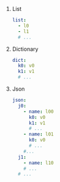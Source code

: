 1. List

   ```yaml
   list:
     - l0
     - l1
     # ...
   ```

2. Dictionary

   ```yaml
   dict:
     k0: v0
     k1: v1
     # ...
   ```

3. Json

   ```yaml
   json:
     j0:
       - name: l00
         k0: v0
         k1: v1
         # ...
       - name: l01
         k0: v0
         # ...
       #...
     j1:
       - name: l10
       # ...
     # ...
   ```
